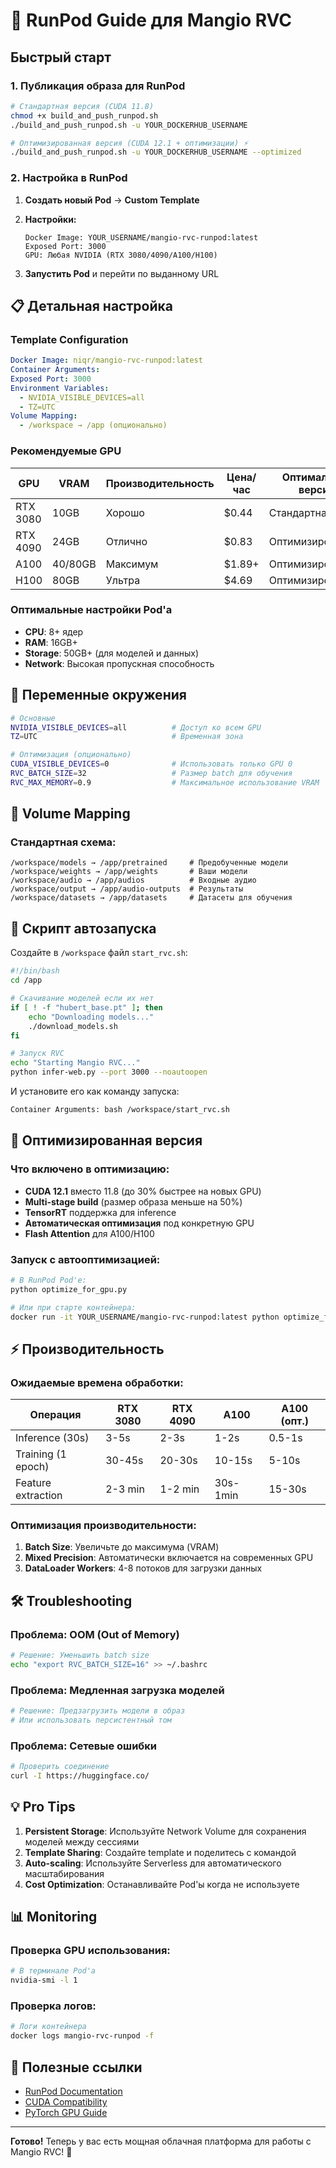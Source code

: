 # 🚀 RunPod Guide для Mangio RVC

## Быстрый старт

### 1. Публикация образа для RunPod

```bash
# Стандартная версия (CUDA 11.8)
chmod +x build_and_push_runpod.sh
./build_and_push_runpod.sh -u YOUR_DOCKERHUB_USERNAME

# Оптимизированная версия (CUDA 12.1 + оптимизации) ⚡
./build_and_push_runpod.sh -u YOUR_DOCKERHUB_USERNAME --optimized
```

### 2. Настройка в RunPod

1. **Создать новый Pod** → **Custom Template**
2. **Настройки:**
   ```
   Docker Image: YOUR_USERNAME/mangio-rvc-runpod:latest
   Exposed Port: 3000
   GPU: Любая NVIDIA (RTX 3080/4090/A100/H100)
   ```

3. **Запустить Pod** и перейти по выданному URL

## 📋 Детальная настройка

### Template Configuration

```yaml
Docker Image: niqr/mangio-rvc-runpod:latest
Container Arguments: 
Exposed Port: 3000
Environment Variables:
  - NVIDIA_VISIBLE_DEVICES=all
  - TZ=UTC
Volume Mapping: 
  - /workspace → /app (опционально)
```

### Рекомендуемые GPU

| GPU      | VRAM    | Производительность | Цена/час | Оптимальная версия |
| -------- | ------- | ------------------ | -------- | ------------------ |
| RTX 3080 | 10GB    | Хорошо             | $0.44    | Стандартная        |
| RTX 4090 | 24GB    | Отлично            | $0.83    | Оптимизированная   |
| A100     | 40/80GB | Максимум           | $1.89+   | Оптимизированная   |
| H100     | 80GB    | Ультра             | $4.69    | Оптимизированная   |

### Оптимальные настройки Pod'а

- **CPU**: 8+ ядер
- **RAM**: 16GB+
- **Storage**: 50GB+ (для моделей и данных)
- **Network**: Высокая пропускная способность

## 🔧 Переменные окружения

```bash
# Основные
NVIDIA_VISIBLE_DEVICES=all          # Доступ ко всем GPU
TZ=UTC                              # Временная зона

# Оптимизация (опционально)
CUDA_VISIBLE_DEVICES=0              # Использовать только GPU 0
RVC_BATCH_SIZE=32                   # Размер batch для обучения
RVC_MAX_MEMORY=0.9                  # Максимальное использование VRAM
```

## 📁 Volume Mapping

### Стандартная схема:
```
/workspace/models → /app/pretrained     # Предобученные модели
/workspace/weights → /app/weights       # Ваши модели
/workspace/audio → /app/audios          # Входные аудио
/workspace/output → /app/audio-outputs  # Результаты
/workspace/datasets → /app/datasets     # Датасеты для обучения
```

## 🚀 Скрипт автозапуска

Создайте в `/workspace` файл `start_rvc.sh`:

```bash
#!/bin/bash
cd /app

# Скачивание моделей если их нет
if [ ! -f "hubert_base.pt" ]; then
    echo "Downloading models..."
    ./download_models.sh
fi

# Запуск RVC
echo "Starting Mangio RVC..."
python infer-web.py --port 3000 --noautoopen
```

И установите его как команду запуска:
```bash
Container Arguments: bash /workspace/start_rvc.sh
```

## 🚀 Оптимизированная версия

### Что включено в оптимизацию:

- **CUDA 12.1** вместо 11.8 (до 30% быстрее на новых GPU)
- **Multi-stage build** (размер образа меньше на 50%)
- **TensorRT** поддержка для inference
- **Автоматическая оптимизация** под конкретную GPU
- **Flash Attention** для A100/H100

### Запуск с автооптимизацией:

```bash
# В RunPod Pod'е:
python optimize_for_gpu.py

# Или при старте контейнера:
docker run -it YOUR_USERNAME/mangio-rvc-runpod:latest python optimize_for_gpu.py && python infer-web.py --port 3000
```

## ⚡ Производительность

### Ожидаемые времена обработки:

| Операция           | RTX 3080 | RTX 4090 | A100     | A100 (опт.) |
| ------------------ | -------- | -------- | -------- | ----------- |
| Inference (30s)    | 3-5s     | 2-3s     | 1-2s     | 0.5-1s      |
| Training (1 epoch) | 30-45s   | 20-30s   | 10-15s   | 5-10s       |
| Feature extraction | 2-3 min  | 1-2 min  | 30s-1min | 15-30s      |

### Оптимизация производительности:

1. **Batch Size**: Увеличьте до максимума (VRAM)
2. **Mixed Precision**: Автоматически включается на современных GPU
3. **DataLoader Workers**: 4-8 потоков для загрузки данных

## 🛠️ Troubleshooting

### Проблема: OOM (Out of Memory)
```bash
# Решение: Уменьшить batch size
echo "export RVC_BATCH_SIZE=16" >> ~/.bashrc
```

### Проблема: Медленная загрузка моделей
```bash
# Решение: Предзагрузить модели в образ
# Или использовать персистентный том
```

### Проблема: Сетевые ошибки
```bash
# Проверить соединение
curl -I https://huggingface.co/
```

## 💡 Pro Tips

1. **Persistent Storage**: Используйте Network Volume для сохранения моделей между сессиями
2. **Template Sharing**: Создайте template и поделитесь с командой
3. **Auto-scaling**: Используйте Serverless для автоматического масштабирования
4. **Cost Optimization**: Останавливайте Pod'ы когда не используете

## 📊 Monitoring

### Проверка GPU использования:
```bash
# В терминале Pod'а
nvidia-smi -l 1
```

### Проверка логов:
```bash
# Логи контейнера
docker logs mangio-rvc-runpod -f
```

## 🔗 Полезные ссылки

- [RunPod Documentation](https://docs.runpod.io/)
- [CUDA Compatibility](https://docs.nvidia.com/cuda/cuda-toolkit-release-notes/)
- [PyTorch GPU Guide](https://pytorch.org/get-started/locally/)

---

**Готово!** Теперь у вас есть мощная облачная платформа для работы с Mangio RVC! 🎵 